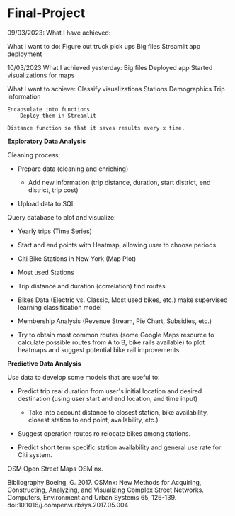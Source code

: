 # Final-Project

09/03/2023:
What I have achieved:


What I want to do:
    Figure out truck pick ups
    Big files
    Streamlit app deployment

10/03/2023
What I achieved yesterday:
    Big files
    Deployed app
    Started visualizations for maps

What I want to achieve:
    Classify visualizations
        Stations
        Demographics
        Trip information

    Encapsulate into functions
        Deploy them in Streamlit

    Distance function so that it saves results every x time.
    
    

**Exploratory Data Analysis**

Cleaning process:

- Prepare data (cleaning and enriching)

    - Add new information (trip distance, duration, start district, end district, trip cost)

- Upload data to SQL

Query database to plot and visualize:

- Yearly trips (Time Series)
- Start and end points with Heatmap, allowing user to choose periods
- Citi Bike Stations in New York (Map Plot)
- Most used Stations
- Trip distance and duration (correlation) find routes
- Bikes Data (Electric vs. Classic, Most used bikes, etc.) make supervised learning classification model 
- Membership Analysis (Revenue Stream, Pie Chart, Subsidies, etc.)

- Try to obtain most common routes (some Google Maps resource to calculate possible routes from A to B, bike rails available) to plot heatmaps and suggest potential bike rail improvements.

**Predictive Data Analysis**

Use data to develop some models that are useful to:

- Predict trip real duration from user's initial location and desired destination (using user start and end location, and time input) 
    
    - Take into account distance to closest station, bike availability, closest station to end point, availability, etc.)


- Suggest operation routes ro relocate bikes among stations. 

- Predict short term specific station availability and general use rate for Citi system.

OSM Open Street Maps OSM nx.


Bibliography
Boeing, G. 2017. OSMnx: New Methods for Acquiring, Constructing, Analyzing, and Visualizing Complex Street Networks. Computers, Environment and Urban Systems 65, 126-139. doi:10.1016/j.compenvurbsys.2017.05.004